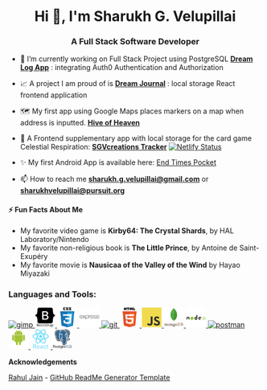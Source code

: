 <h1 align="center">Hi 👋, I'm Sharukh G. Velupillai</h1>
<h3 align="center">A Full Stack Software Developer</h3>

<!-- <p align="left"> <img src="https://komarev.com/ghpvc/?username=sharukhgv&label=Profile%20views&color=0e75b6&style=flat" alt="sharukhgv" /> </p> -->

- 🚧 I’m currently working on Full Stack Project using PostgreSQL **[Dream Log App](https://chic-kitsune-7beb31.netlify.app/
)** : integrating Auth0 Authentication and Authorization
- 📈 A project I am proud of is **[Dream Journal](https://dreamjournal.bio)** : local storage React frontend application
- 🗺️ My first app using Google Maps places markers on a map when address is inputted. **[Hive of Heaven](https://sharukhgv.github.io/Hive-of-Heaven---Vanilla-JS/)**

- 🔭 A Frontend supplementary app with local storage for the card game Celestial Respiration: **[SGVcreations Tracker](https://sgvcreations.com/)**  [![Netlify Status](https://api.netlify.com/api/v1/badges/b5d85469-87ef-45b6-92ca-9d1d08316cb9/deploy-status)](https://app.netlify.com/sites/lovely-sunburst-06b441/deploys)

<!-- - 🍃 My first front-end React Application: [Ghibli App](https://resilient-raindrop-f95ed8.netlify.app/) -->

<!-- - 💰 My first complete Full Stack Application albeit no database is available at this netlify deployment link: [Budget App](https://budget-log-app.onrender.com/) -->

<!-- - 💭 A Full-Stack Application with PostgreSQL database and Firebase User Authentication:: **[Dream App](https://chic-kitsune-7beb31.netlify.app/)** [![Netlify Status](https://api.netlify.com/api/v1/badges/2ad6764e-9c1e-495a-acf4-6f53c87e0325/deploy-status)](https://app.netlify.com/sites/chic-kitsune-7beb31/deploys) -->

<!-- - 👨‍👩‍👦‍👦 My first Full-Stack Deployed Group project is available at this link: [Snack-a-Log App](https://snack-a-log-frontend.netlify.app/)
 -->
- ✨ My first Android App is available here: [End Times Pocket](https://play.google.com/store/apps/details?id=com.veluplay.endtimespocket)
     
- 📫 How to reach me **sharukh.g.velupillai@gmail.com** or **sharukhvelupillai@pursuit.org**


 #### ⚡ Fun Facts About Me

- My favorite video game is **Kirby64: The Crystal Shards**, by HAL Laboratory/Nintendo 
- My favorite non-religious book is **The Little Prince**, by Antoine de Saint-Exupéry
- My favorite movie is **Nausicaa of the Valley of the Wind** by Hayao Miyazaki


<p align="left">
</p>

<h3 align="left">Languages and Tools:</h3>
<p align="left"> 
<a href="https://www.gimp.org/" target="_blank" rel="noreferrer"> <img src="https://www.gimp.org/images/wilbericon.svg" alt="gimp" width="40" height="40"/> 
<a href="https://getbootstrap.com" target="_blank" rel="noreferrer"> <img src="https://raw.githubusercontent.com/devicons/devicon/master/icons/bootstrap/bootstrap-plain-wordmark.svg" alt="bootstrap" width="40" height="40"/> </a> <a href="https://www.w3schools.com/css/" target="_blank" rel="noreferrer"> <img src="https://raw.githubusercontent.com/devicons/devicon/master/icons/css3/css3-original-wordmark.svg" alt="css3" width="40" height="40"/> </a> <a href="https://expressjs.com" target="_blank" rel="noreferrer"> <img src="https://raw.githubusercontent.com/devicons/devicon/master/icons/express/express-original-wordmark.svg" alt="express" width="40" height="40"/> </a> <a href="https://git-scm.com/" target="_blank" rel="noreferrer"> <img src="https://www.vectorlogo.zone/logos/git-scm/git-scm-icon.svg" alt="git" width="40" height="40"/> </a> <a href="https://www.w3.org/html/" target="_blank" rel="noreferrer"> <img src="https://raw.githubusercontent.com/devicons/devicon/master/icons/html5/html5-original-wordmark.svg" alt="html5" width="40" height="40"/> </a> <a href="https://developer.mozilla.org/en-US/docs/Web/JavaScript" target="_blank" rel="noreferrer"> <img src="https://raw.githubusercontent.com/devicons/devicon/master/icons/javascript/javascript-original.svg" alt="javascript" width="40" height="40"/> </a>  </a> <a href="https://www.mongodb.com/" target="_blank" rel="noreferrer"> <img src="https://raw.githubusercontent.com/devicons/devicon/master/icons/mongodb/mongodb-original-wordmark.svg" alt="mongodb" width="40" height="40"/> </a> <a href="https://nodejs.org" target="_blank" rel="noreferrer"> <img src="https://raw.githubusercontent.com/devicons/devicon/master/icons/nodejs/nodejs-original-wordmark.svg" alt="nodejs" width="40" height="40"/> </a> <a href="https://postman.com" target="_blank" rel="noreferrer"> <img src="https://www.vectorlogo.zone/logos/getpostman/getpostman-icon.svg" alt="postman" width="40" height="40"/> </a> <a href="https://developer.android.com" target="_blank" rel="noreferrer"> <img src="https://raw.githubusercontent.com/devicons/devicon/master/icons/android/android-original-wordmark.svg" alt="android" width="40" height="40"/> </a> <a href="https://reactjs.org/" target="_blank" rel="noreferrer"> <img src="https://raw.githubusercontent.com/devicons/devicon/master/icons/react/react-original-wordmark.svg" alt="react" width="40" height="40"/> </a> <a href="https://www.postgresql.org" target="_blank" rel="noreferrer"> <img src="https://raw.githubusercontent.com/devicons/devicon/master/icons/postgresql/postgresql-original-wordmark.svg" alt="postgresql" width="40" height="40"/> </a>


</p>
 
 **Acknowledgements**
 
[Rahul Jain](https://github.com/rahuldkjain) - [GitHub ReadMe Generator Template](https://github.com/rahuldkjain/github-profile-readme-generator)
